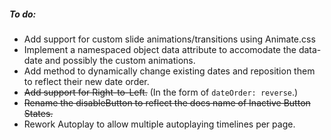 ##### To do:

- Add support for custom slide animations/transitions using Animate.css
- Implement a namespaced object data attribute to accomodate the data-date and possibly the custom animations.
- Add method to dynamically change existing dates and reposition them to reflect their new date order.
- ~~Add support for Right-to-Left.~~ (In the form of `dateOrder: reverse`.)
- ~~Rename the disableButton to reflect the docs name of Inactive Button States.~~
- Rework Autoplay to allow multiple autoplaying timelines per page.
